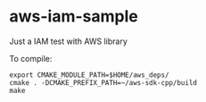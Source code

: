 # aws-iam-sample
Just a IAM test with AWS library

To compile:

```
export CMAKE_MODULE_PATH=$HOME/aws_deps/
cmake . -DCMAKE_PREFIX_PATH=~/aws-sdk-cpp/build
make
```
